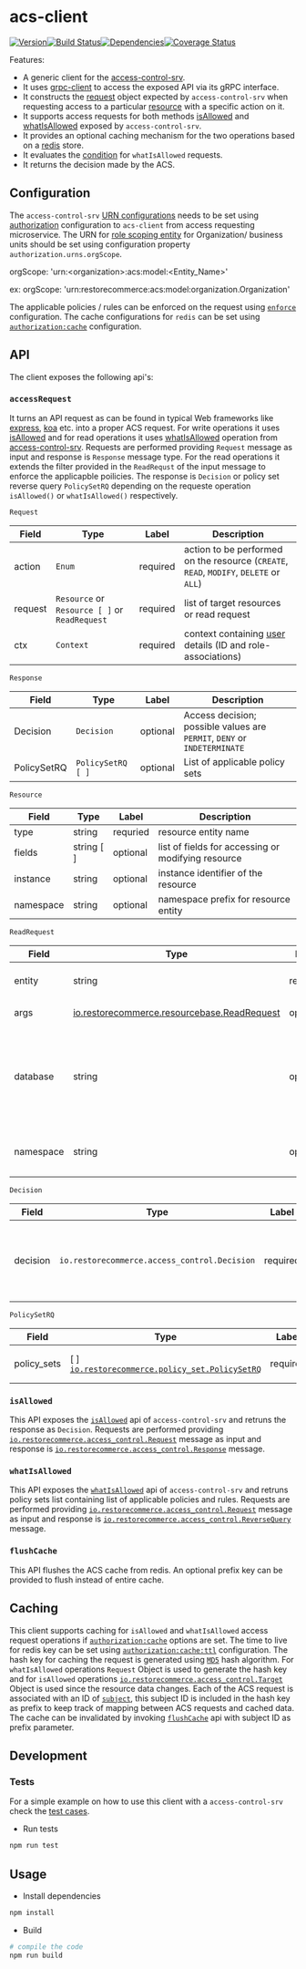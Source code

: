# acs-client

[![Version][version]](https://www.npmjs.com/package/@restorecommerce/acs-client)[![Build Status][build]](https://travis-ci.org/restorecommerce/acs-client?branch=master)[![Dependencies][depend]](https://david-dm.org/restorecommerce/acs-client)[![Coverage Status][cover]](https://coveralls.io/github/restorecommerce/acs-client?branch=master)

[version]: http://img.shields.io/npm/v/@restorecommerce/acs-client.svg?style=flat-square
[build]: http://img.shields.io/travis/restorecommerce/acs-client/master.svg?style=flat-square
[depend]: https://img.shields.io/david/restorecommerce/acs-client.svg?style=flat-square
[cover]: http://img.shields.io/coveralls/restorecommerce/acs-client/master.svg?style=flat-square

Features:

- A generic client for the [access-control-srv](https://github.com/restorecommerce/access-control-srv).
- It uses [grpc-client](https://github.com/restorecommerce/grpc-client) to access the exposed API via its gRPC interface.
- It constructs the [request](https://github.com/restorecommerce/acs-client#accessrequest) object expected by `access-control-srv` when requesting access to a particular [resource](https://github.com/restorecommerce/acs-client#accessrequest) with a specific action on it.
- It supports access requests for both methods [isAllowed](https://github.com/restorecommerce/access-control-srv#isallowed) and [whatIsAllowed](https://github.com/restorecommerce/access-control-srv#whatisallowed) exposed by `access-control-srv`.
- It provides an optional caching mechanism for the two operations based on a [redis](https://redis.io/) store.
- It evaluates the [condition](https://github.com/restorecommerce/access-control-srv#rule) for `whatIsAllowed` requests.
- It returns the decision made by the ACS.

## Configuration

The `access-control-srv` [URN configurations](https://github.com/restorecommerce/access-control-srv/blob/master/restorecommerce_ABAC.md#urn-reference) needs to be set using [authorization](cfg/config.json#L85) configuration to `acs-client` from access requesting microservice.
The URN for [role scoping entity](https://github.com/restorecommerce/access-control-srv/blob/master/restorecommerce_ABAC.md#role-scoping) for Organization/ business units should be set using configuration property `authorization.urns.orgScope`.

orgScope: 'urn:\<organization\>:acs:model:<Entity_Name>'

ex: orgScope: 'urn:restorecommerce:acs:model:organization.Organization'

The applicable policies / rules can be enforced on the request using [`enforce`](cfg/config.json#L185) configuration.
The cache configurations for `redis` can be set using [`authorization:cache`](cfg/config.json#L121) configuration.

## API

The client exposes the following api's:

### `accessRequest`

It turns an API request as can be found in typical Web frameworks like [express](https://expressjs.com/), [koa](https://koajs.com/#introduction) etc. into a proper ACS request. For write operations it uses [isAllowed](https://github.com/restorecommerce/access-control-srv#isallowed) and for read operations it uses [whatIsAllowed](https://github.com/restorecommerce/access-control-srv#whatisallowed) operation from [access-control-srv](https://github.com/restorecommerce/access-control-srv). 
Requests are performed providing `Request` message as input and response is `Response` message type. For the read operations it extends the filter provided in the `ReadRequst` of the input message to enforce the applicapble poilicies. The response is `Decision` or policy set reverse query `PolicySetRQ` depending on the requeste operation `isAllowed()` or `whatIsAllowed()` respectively.

`Request`

| Field | Type | Label | Description |
| ----- | ---- | ----- | ----------- |
| action | `Enum` | required | action to be performed on the resource (`CREATE`, `READ`, `MODIFY`, `DELETE` or `ALL`) |
| request | `Resource` or `Resource [ ]` or `ReadRequest` | required | list of target resources or read request|
| ctx | `Context` | required | context containing [user](https://github.com/restorecommerce/identity-srv#user) details (ID and role-associations) |
 
 `Response`

| Field | Type | Label | Description |
| ----- | ---- | ----- | ----------- |
| Decision | `Decision` | optional | Access decision; possible values are `PERMIT`, `DENY` or `INDETERMINATE` |
| PolicySetRQ | `PolicySetRQ [ ]` | optional | List of applicable policy sets |

`Resource`

| Field | Type | Label | Description |
| ----- | ---- | ----- | ----------- |
| type | string | requried | resource entity name |
| fields | string [ ] | optional | list of fields for accessing or modifying resource |
| instance | string | optional | instance identifier of the resource |
| namespace | string | optional | namespace prefix for resource entity |

`ReadRequest`

| Field | Type | Label | Description |
| ----- | ---- | ----- | ----------- |
| entity | string | requried | resource entity name to be read |
| args | [io.restorecommerce.resourcebase.ReadRequest](https://github.com/restorecommerce/resource-base-interface#read) | optional | query arguments |
| database | string | optional | database for read request, currently `arangodb` and `postgres` are supported |
| namespace | string | optional | namespace prefix for resource entity |

`Decision`

| Field | Type | Label | Description |
| ----- | ---- | ----- | ----------- |
| decision | `io.restorecommerce.access_control.Decision` | required | Access decision; possible values are `PERMIT`, `DENY` or `INDETERMINATE` |

`PolicySetRQ`

| Field | Type | Label | Description |
| ----- | ---- | ----- | ----------- |
| policy_sets | [ ] [`io.restorecommerce.policy_set.PolicySetRQ`](https://github.com/restorecommerce/access-control-srv#whatisallowed) | required | List of applicable policy sets |

### `isAllowed`

This API exposes the [`isAllowed`](https://github.com/restorecommerce/access-control-srv#isallowed) api of `access-control-srv` and retruns the response as `Decision`.
Requests are performed providing [`io.restorecommerce.access_control.Request`](https://github.com/restorecommerce/access-control-srv#isallowed) message as input and response is [`io.restorecommerce.access_control.Response`](https://github.com/restorecommerce/access-control-srv#isallowed) message.

### `whatIsAllowed`

This API exposes the [`whatIsAllowed`](https://github.com/restorecommerce/access-control-srv#whatisallowed) api of `access-control-srv` and retruns policy sets list containing list of applicable policies and rules. Requests are performed providing [`io.restorecommerce.access_control.Request`](https://github.com/restorecommerce/access-control-srv#whatisallowed) message as input and response is [`io.restorecommerce.access_control.ReverseQuery`](https://github.com/restorecommerce/access-control-srv#whatisallowed) message.

### `flushCache`

This API flushes the ACS cache from redis. An optional prefix key can be provided to flush instead of entire cache.


## Caching

This client supports caching for `isAllowed` and `whatIsAllowed` access request operations if [`authorization:cache`](cfg/config.json#L121) options are set. The time to live for redis key can be set using [`authorization:cache:ttl`](cfg/config.json#L125) configuration. The hash key for caching the request is generated using [`MD5`](https://en.wikipedia.org/wiki/MD5) hash algorithm. 
For `whatIsAllowed` operations `Request` Object is used to generate the hash key and for `isAllowed` operations [`io.restorecommerce.access_control.Target`](https://github.com/restorecommerce/access-control-srv#isallowed) Object is used since the resource data changes.
Each of the ACS request is associated with an ID of [`subject`](https://github.com/restorecommerce/access-control-srv/blob/master/restorecommerce_ABAC.md#xacml), this subject ID is included in the hash key as prefix to keep track of mapping between ACS requests and cached data.
The cache can be invalidated by invoking [`flushCache`](./src/acs/cache.ts#L104) api with subject ID as prefix parameter.

## Development

### Tests
For a simple example on how to use this client with a `access-control-srv` check the [test cases](https://github.com/restorecommerce/acs-client/blob/master/test/acs_test.ts).

- Run tests

```sh
npm run test
```

## Usage

- Install dependencies

```sh
npm install
```

- Build

```sh
# compile the code
npm run build
```
